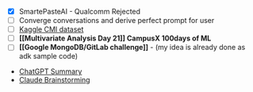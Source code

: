 - [x] SmartePasteAI - Qualcomm Rejected
- [ ] Converge conversations and derive perfect prompt for user
- [ ] [Kaggle CMI dataset](https://www.kaggle.com/competitions/cmi-detect-behavior-with-sensor-data)
- [ ] **[[Multivariate Analysis Day 21]] CampusX 100days of ML**
- [ ] **[[Google MongoDB/GitLab challenge]]** - (my idea is already done as adk sample code)
- [ChatGPT Summary](https://chatgpt.com/share/68411dcd-1038-8011-9bb4-9030f5c989c7)
- [Claude Brainstorming](https://claude.ai/chat/34b5c28d-8d9f-4461-b994-bc554c82da3e)